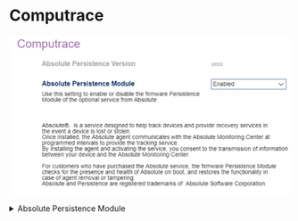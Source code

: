 # Computrace #

![](./img/thinkcentre_computrace.png)

<details><summary>Absolute Persistence Module</summary>

Use this setting to enable or disable the firmware Persistence® module of the optional service from Absolute®.

Options:

1.  **Enabled** - Default.
2.  Disabled.
3.  Permanently disabled.

| WMI Setting name | Values | Locked by SVP |
|:---|:---|:---|
| AbsolutePersistenceModule  | Disabled, Enabled, PermanentlyDisabled | yes |

?> Absolute® is a service designed to help track devices and provide recovery services in the event a device is lost or stolen. Once installed, the Absolute agent communicates with the Absolute Monitoring Center at programmed intervals to provide the tracking service. By installing the agent and activating the service, you consent to the transmission of information between your device and the Absolute Monitoring Center. For customers who have purchased the Absolute service, the firmware Persistence Module checks for the presence and health of Absolute on boot, and restores the functionality in case of agent removal or tampering. "Absolute" and "Persistence" are registered trademarks of Absolute Software Corporation.


</details>
